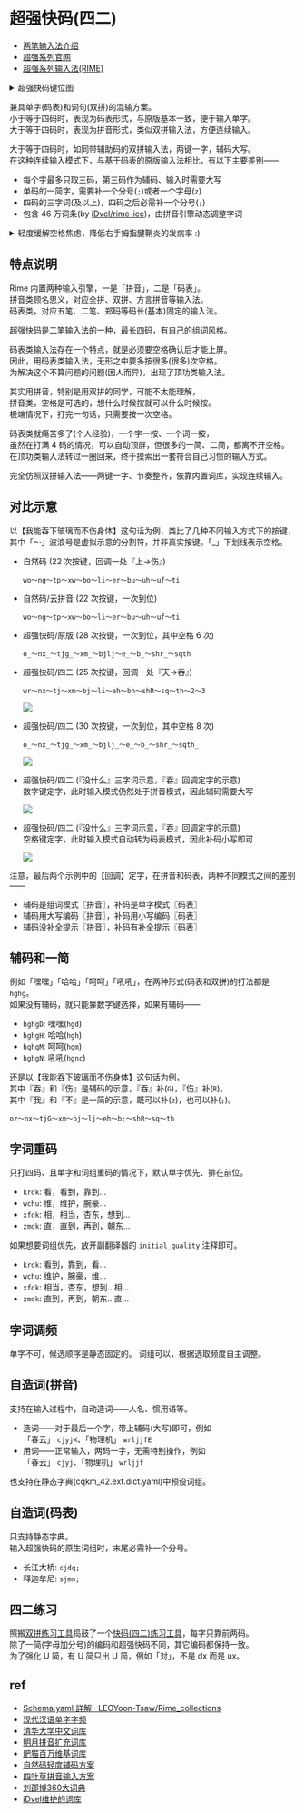 # 超强快码(四二)

- [两笔输入法介绍](https://lbzj.github.io/)
- [超强系列官网](http://fds8866.ysepan.com/)
- [超强系列输入法(RIME)](https://github.com/whjiang/cqeb)

<details><summary>超强快码键位图</summary>

![](https://du1ab.one/images/2022/chao_qiang_kuai_ma_kb.png)

![](https://du1ab.one/images/2022/chao_qiang_kuai_ma_ref.png)
</details>

兼具单字(码表)和词句(双拼)的混输方案。  
小于等于四码时，表现为码表形式，与原版基本一致，便于输入单字。  
大于等于四码时，表现为拼音形式，类似双拼输入法，方便连续输入。  

大于等于四码时，如同带辅助码的双拼输入法，两键一字，辅码大写。  
在这种连续输入模式下，与基于码表的原版输入法相比，有以下主要差别——

  - 每个字最多只取三码，第三码作为辅码、输入时需要大写
  - 单码的一简字，需要补一个分号(`;`)或者一个字母(`z`)
  - 四码的三字词(及以上)，四码之后必需补一个分号(`;`)
  - 包含 46 万词条(by [iDvel/rime-ice](https://github.com/iDvel/rime-ice))，由拼音引擎动态调整字词

<details><summary>轻度缓解空格焦虑，降低右手姆指腱鞘炎的发病率 :)</summary>

![](https://du1ab.one/images/2022/finkelstein_test.png)
</details>

## 特点说明

Rime 内置两种输入引擎，一是「拼音」，二是「码表」。  
拼音类顾名思义，对应全拼、双拼、方言拼音等输入法。  
码表类，对应五笔、二笔、郑码等码长(基本)固定的输入法。

超强快码是二笔输入法的一种，最长四码，有自己的组词风格。

码表类输入法存在一个特点，就是必须要空格确认后才能上屏。  
因此，用码表类输入法，无形之中要多按很多(很多)次空格。  
为解决这个不算问题的问题(因人而异)，出现了顶功类输入法。

其实用拼音，特别是用双拼的同学，可能不太能理解，  
拼音类，空格是可选的，想什么时候按就可以什么时候按。  
极端情况下，打完一句话，只需要按一次空格。

码表类就痛苦多了(个人经验)，一个字一按、一个词一按，  
虽然在打满 4 码的情况，可以自动顶屏，但很多的一简、二简，都离不开空格。  
在顶功类输入法转过一圈回来，终于摸索出一套符合自己习惯的输入方式。

完全仿照双拼输入法——两键一字、节奏整齐，依靠内置词库，实现连续输入。

## 对比示意

以【我能吞下玻璃而不伤身体】这句话为例，类比了几种不同输入方式下的按键，  
其中「～」波浪号是虚拟示意的分割符，并非真实按键。「_」下划线表示空格。

- 自然码 (22 次按键，回调一处『上->伤』)

  `wo～ng～tp～xw～bo～li～er～bu～uh～uf～ti`

- 自然码/云拼音 (22 次按键，一次到位)

  `wo～ng～tp～xw～bo～li～er～bu～uh～uf～ti`

- 超强快码/原版 (28 次按键，一次到位，其中空格 6 次)

  `o_～nx_～tjg_～xm_～bjlj～e_～b_～shr_～sqth`

- 超强快码/四二 (25 次按键，回调一处『天->吞』)

  `wr～nx～tj～xm～bj～li～eh～bh～shR～sq～th～2～3`

    ![](https://www.du1ab.one/images/2022/cqkm_42-1.gif)

- 超强快码/四二 (30 次按键，一次到位，其中空格 8 次)

  `o_～nx_～tjg_～xm_～bjlj_～e_～b_～shr_～sqth_`

    ![](https://www.du1ab.one/images/2022/cqkm_42-2.gif)

- 超强快码/四二 (『没什么』三字词示意，『吞』回调定字的示意)  
  数字键定字，此时输入模式仍然处于拼音模式，因此辅码需要大写

    ![](https://www.du1ab.one/images/2022/cqkm_42-3-1.gif)

- 超强快码/四二 (『没什么』三字词示意，『吞』回调定字的示意)  
  空格键定字，此时输入模式自动转为码表模式，因此补码小写即可

    ![](https://www.du1ab.one/images/2022/cqkm_42-3-2.gif)

注意，最后两个示例中的【回调】定字，在拼音和码表，两种不同模式之间的差别——

  - 辅码是组词模式〖拼音〗，补码是单字模式〖码表〗
  - 辅码用大写编码〖拼音〗，补码用小写编码〖码表〗
  - 辅码没补全提示〖拼音〗，补码有补全提示〖码表〗

## 辅码和一简

例如「嘿嘿」「哈哈」「呵呵」「吼吼」，在两种形式(码表和双拼)的打法都是 `hghg`。  
如果没有辅码，就只能靠数字键选择，如果有辅码——

  - `hghgD`: 嘿嘿(`hgd`)
  - `hghgH`: 哈哈(`hgh`)
  - `hghgM`: 呵呵(`hgm`)
  - `hghgN`: 吼吼(`hgnc`)

还是以【我能吞下玻璃而不伤身体】这句话为例，  
其中『吞』和『伤』是辅码的示意，『吞』补(`G`)，『伤』补(`R`)。  
其中『我』和『不』是一简的示意，既可以补(`z`)，也可以补(`;`)。  

  `oz～nx～tjG～xm～bj～lj～eh～b;～shR～sq～th`

## 字词重码
只打四码、且单字和词组重码的情况下，默认单字优先、排在前位。

  - `krdk`: 看，看到，靠到...
  - `wchu`: 维，维护，腕豪...
  - `xfdk`: 相，相当，杏东，想到...
  - `zmdk`: 直，直到，再到，朝东...

如果想要词组优先，放开副翻译器的 `initial_quality` 注释即可。

  - `krdk`: 看到，靠到，看...
  - `wchu`: 维护，腕豪，维...
  - `xfdk`: 相当，杏东，想到...相...
  - `zmdk`: 直到，再到，朝东...直...

## 字词调频

单字不可，候选顺序是静态固定的。
词组可以，根据选取频度自主调整。

## 自造词(拼音)

支持在输入过程中，自动造词——人名、惯用语等。

- 造词——对于最后一个字，带上辅码(大写)即可，例如  
  「春云」 `cjyjX`、「物理机」 `wrljjfE`
- 用词——正常输入，两码一字，无需特别操作，例如  
  「春云」 `cjyj`、「物理机」 `wrljjf`

也支持在静态字典(cqkm_42.ext.dict.yaml)中预设词组。

## 自造词(码表)

只支持静态字典。  
输入超强快码的原生词组时，末尾必需补一个分号。

- 长江大桥: `cjdq;`
- 释迦牟尼: `sjmn;`

## 四二练习

照搬[双拼练习工具](https://github.com/BlueSky-07/Shuang)捣鼓了一个[快码(四二)练习工具](https://du1ab.one/42)，每字只靠前两码。  
除了一简(字母加分号)的编码和超强快码不同，其它编码都保持一致。  
为了强化 U 简，有 U 简只出 U 简，例如「对」，不是 dx 而是 ux。

## ref

- [Schema.yaml 詳解 · LEOYoon-Tsaw/Rime_collections](https://github.com/LEOYoon-Tsaw/Rime_collections/blob/master/Rime_description.md)
- [现代汉语单字字频](https://lingua.mtsu.edu/chinese-computing/statistics/char/list.php?Which=MO)
- [清华大学中文词库](https://github.com/thunlp/THUOCL)
- [明月拼音扩充词库](https://github.com/rime-aca/dictionaries)
- [肥猫百万维基词库](https://github.com/felixonmars/fcitx5-pinyin-zhwiki)
- [自然码轻度辅码方案](https://github.com/bigshans/rime-zrm)
- [四叶草拼音输入方案](https://github.com/fkxxyz/rime-cloverpinyin)
- [刘邵博360大词典](https://github.com/fkxxyz/chinese-dictionary-3.6million)
- [iDvel维护的词库](https://github.com/iDvel/rime-ice)

